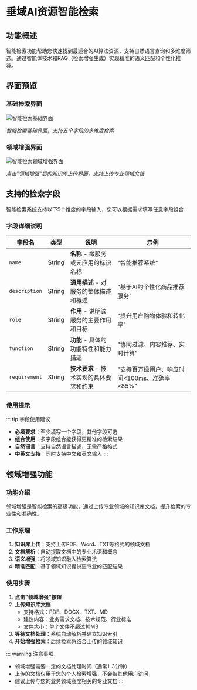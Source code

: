 # 垂域AI资源智能检索

## 功能概述

智能检索功能帮助您快速找到最适合的AI算法资源，支持自然语言查询和多维度筛选。通过智能体技术和RAG（检索增强生成）实现精准的语义匹配和个性化推荐。

## 界面预览

### 基础检索界面

![智能检索基础界面](https://ioeb-1317429791.cos.ap-shanghai.myqcloud.com/docs/images/Guide-2-智能检索-1.png)

*智能检索基础界面，支持五个字段的多维度检索*

### 领域增强界面

![智能检索领域增强界面](https://ioeb-1317429791.cos.ap-shanghai.myqcloud.com/docs/images/Guide-2-智能检索-2.png)

*点击"领域增强"后的知识库上传界面，支持上传专业领域文档*

## 支持的检索字段

智能检索系统支持以下5个维度的字段输入，您可以根据需求填写任意字段组合：

### 字段详细说明

| 字段名 | 类型 | 说明 | 示例 |
|--------|------|------|------|
| `name` | String | **名称** - 微服务或元应用的标识名称 | "智能推荐系统" |
| `description` | String | **通用描述** - 对服务的整体描述和概述 | "基于AI的个性化商品推荐服务" |
| `role` | String | **作用** - 说明该服务的主要作用和目标 | "提升用户购物体验和转化率" |
| `function` | String | **功能** - 具体的功能特性和能力描述 | "协同过滤、内容推荐、实时计算" |
| `requirement` | String | **技术要求** - 技术实现的具体要求和约束 | "支持百万级用户、响应时间<100ms、准确率>85%" |

### 使用提示

::: tip 字段使用建议
- **必填要求**：至少填写一个字段，其他字段可选
- **组合使用**：多字段组合能获得更精准的检索结果
- **自然语言**：支持自然语言描述，无需严格格式
- **中英文支持**：同时支持中文和英文输入
:::



## 领域增强功能

### 功能介绍

领域增强是智能检索的高级功能，通过上传专业领域的知识库文档，提升检索的专业性和准确性。

### 工作原理

1. **知识库上传**：支持上传PDF、Word、TXT等格式的领域文档
2. **文档解析**：自动提取文档中的专业术语和概念
3. **语义增强**：将领域知识融入检索算法
4. **精准匹配**：基于领域知识提供更专业的匹配结果

### 使用步骤

1. **点击"领域增强"按钮**
2. **上传知识库文档**
   - 支持格式：PDF、DOCX、TXT、MD
   - 建议内容：业务需求文档、技术规范、行业标准
   - 文件大小：单个文件不超过10MB
3. **等待文档处理**：系统自动解析并建立知识索引
4. **开始增强检索**：后续检索将结合上传的领域知识

::: warning 注意事项
- 领域增强需要一定的文档处理时间（通常1-3分钟）
- 上传的文档仅用于您的个人检索增强，不会被其他用户访问
- 建议上传与您的业务领域高度相关的专业文档
:::
 